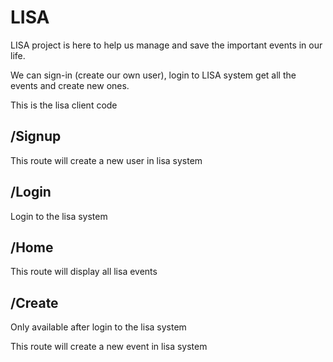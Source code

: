 # LISA

LISA project is here to help us manage and save the important events in our life.

We can sign-in (create our own user), login to LISA system get all the events and create new ones.

This is the lisa client code

## /Signup
This route will create a new user in lisa system

## /Login
Login to the lisa system

## /Home
This route will display all lisa events

## /Create
Only available after login to the lisa system

This route will create a new event in lisa system